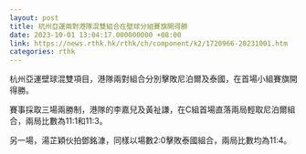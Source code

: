 ```yaml
---
layout: post
title: 杭州亞運兩對港隊混雙組合在壁球分組賽旗開得勝
date: 2023-10-01 13:04:17.000000000 +08:00
link: https://news.rthk.hk/rthk/ch/component/k2/1720966-20231001.htm
categories: rthk
---
```


杭州亞運壁球混雙項目，港隊兩對組合分別擊敗尼泊爾及泰國，在首場小組賽旗開得勝。

賽事採取三場兩勝制，港隊的李嘉兒及黃祉謙，在C組首場直落兩局輕取尼泊爾組合，兩局比數為11:1和11:3。

另一場，湯芷穎伙拍鄧銘漮，同樣以場數2:0擊敗泰國組合，兩局比數均為11:4。
